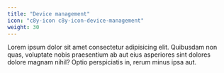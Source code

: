```yaml
---
title: "Device management"
icon: "c8y-icon c8y-icon-device-management"
weight: 30
---
```


Lorem ipsum dolor sit amet consectetur adipisicing elit. Quibusdam non quas, voluptate nobis praesentium ab aut eius asperiores sint dolores dolore magnam nihil? Optio perspiciatis in, rerum minus ipsa aut.

